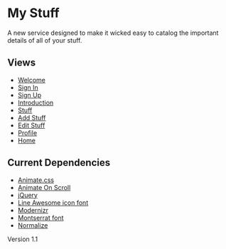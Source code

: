 # My Stuff
A new service designed to make it wicked easy to catalog the important details of all of your stuff.

## Views
- [Welcome](https://cdfournier.github.io/my-stuff/views/welcome/index.html)
- [Sign In](https://cdfournier.github.io/my-stuff/views/sign-in/index.html)
- [Sign Up](https://cdfournier.github.io/my-stuff/views/sign-up/index.html)
- [Introduction](https://cdfournier.github.io/my-stuff/views/introduction/index.html)
- [Stuff](https://cdfournier.github.io/my-stuff/views/stuff/index.html)
- [Add Stuff](https://cdfournier.github.io/my-stuff/views/add-stuff/index.html)
- [Edit Stuff](https://cdfournier.github.io/my-stuff/views/edit-stuff/index.html)
- [Profile](https://cdfournier.github.io/my-stuff/views/profile/index.html)
- [Home](https://cdfournier.github.io/my-stuff/home/profile/index.html)

## Current Dependencies
- [Animate.css](https://daneden.github.io/animate.css/)
- [Animate On Scroll](https://github.com/michalsnik/aos/tree/v2)
- [jQuery](https://ajax.googleapis.com/ajax/libs/jquery/3.3.1/jquery.min.js)
- [Line Awesome icon font](https://maxcdn.icons8.com/fonts/line-awesome/1.1/css/line-awesome.min.css)
- [Modernizr](https://cdnjs.cloudflare.com/ajax/libs/modernizr/2.8.3/modernizr.min.js)
- [Montserrat font](https://fonts.googleapis.com/css?family=Montserrat:300,400,500,600,700)
- [Normalize](https://cdnjs.cloudflare.com/ajax/libs/normalize/8.0.0/normalize.min.css)

Version 1.1